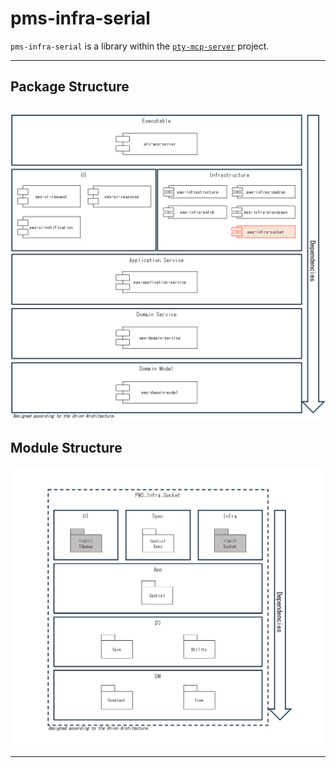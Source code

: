 # pms-infra-serial

`pms-infra-serial` is a library within the [`pty-mcp-server`](https://github.com/phoityne/pty-mcp-server) project.  


---

## Package Structure
![Package Structure](https://raw.githubusercontent.com/phoityne/pms-infra-serial/main/docs/01_package_structure.png)
---

## Module Structure
![Module Structure](https://raw.githubusercontent.com/phoityne/pms-infra-serial/main/docs/02_module_structure.png)

---
